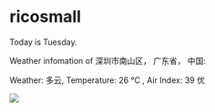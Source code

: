 # ricosmall

Today is Tuesday.

Weather infomation of 深圳市南山区， 广东省， 中国: 

Weather: 多云, Temperature: 26 ℃ , Air Index: 39 优

<img src="https://github-readme-stats.vercel.app/api?username=ricosmall&show_icons=true" />
